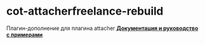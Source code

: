 # cot-attacherfreelance-rebuild
Плагин-дополнение для плагина attacher
<a href="http://freelance-script.abuyfile.com/attacher-freelance-plugin/" target="_blank" rel="noopener"><strong>Документация и руководство с примерами</strong></a>
